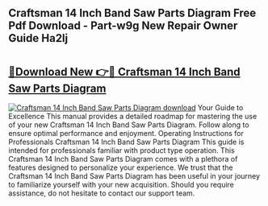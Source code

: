 ## Craftsman 14 Inch Band Saw Parts Diagram Free Pdf Download - Part-w9g New Repair Owner Guide Ha2lj

# <h2><a href="http://dfmot2a.blite.top/?on=Craftsman+14+Inch+Band+Saw+Parts+Diagram">🔗Download New 👉🔴 Craftsman 14 Inch Band Saw Parts Diagram</a></h2>

[![Craftsman 14 Inch Band Saw Parts Diagram download](https://i.imgur.com/lujVjoI.png)](http://dfmot2a.blite.top/?on=Craftsman+14+Inch+Band+Saw+Parts+Diagram)
Your Guide to Excellence This manual provides a detailed roadmap for mastering the use of your new Craftsman 14 Inch Band Saw Parts Diagram. Follow along to ensure optimal performance and enjoyment. Operating Instructions for Professionals Craftsman 14 Inch Band Saw Parts Diagram This guide is intended for professionals familiar with product type operation. This Craftsman 14 Inch Band Saw Parts Diagram comes with a plethora of features designed to personalize your experience. We trust that the Craftsman 14 Inch Band Saw Parts Diagram has been useful in your journey to familiarize yourself with your new acquisition. Should you require assistance, do not hesitate to contact our support team.
